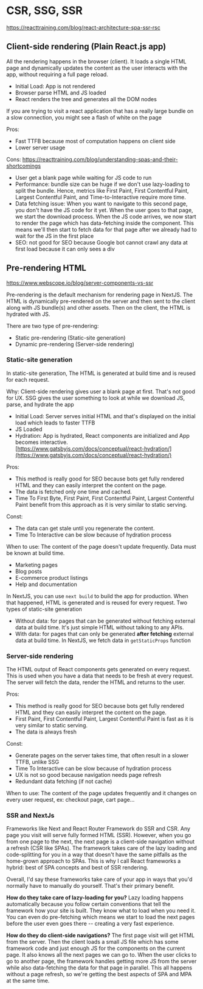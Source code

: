# CSR, SSG, SSR

<https://reacttraining.com/blog/react-architecture-spa-ssr-rsc>

## Client-side rendering (Plain React.js app)

All the rendering happens in the browser (client). It loads a single HTML page and dynamically updates the content as the user interacts with the app, without requiring a full page reload.

- Initial Load: App is not rendered
- Browser parse HTML and JS loaded
- React renders the tree and generates all the DOM nodes

If you are trying to visit a react application that has a really large bundle on a slow connection, you might see a flash of white on the page

Pros:

- Fast TTFB because most of computation happens on client side
- Lower server usage

Cons: <https://reacttraining.com/blog/understanding-spas-and-their-shortcomings>

- User get a blank page while waiting for JS code to run
- Performance: bundle size can be huge if we don't use lazy-loading to split the bundle. Hence, metrics like First Paint, First Contentful Paint, Largest Contentful Paint, and Time-to-Interactive require more time.
- Data fetching issue: When you want to navigate to this second page, you don't have the JS code for it yet. When the user goes to that page, we start the download process. When the JS code arrives, we now start to render the page which has data-fetching inside the component. This means we'll then start to fetch data for that page after we already had to wait for the JS in the first place
- SEO: not good for SEO because Google bot cannot crawl any data at first load because it can only sees a div

## Pre-rendering HTML

<https://www.webscope.io/blog/server-components-vs-ssr>

Pre-rendering is the default mechanism for rendering page in NextJS. The HTML is dynamically pre-rendered on the server and then sent to the client along with JS bundle(s) and other assets. Then on the client, the HTML is hydrated with JS.

There are two type of pre-rendering:

- Static pre-rendering (Static-site generation)
- Dynamic pre-rendering (Server-side rendering)

### Static-site generation

In static-site generation, The HTML is generated at build time and is reused for each request.

Why:
Client-side rendering gives user a blank page at first. That's not good for UX. SSG gives the user something to look at while we download JS, parse, and hydrate the app

- Initial Load: Server serves initial HTML and that's displayed on the initial load which leads to faster TTFB
- JS Loaded
- Hydration: App is hydrated, React components are initialized and App becomes interactive. [https://www.gatsbyjs.com/docs/conceptual/react-hydration/](https://www.gatsbyjs.com/docs/conceptual/react-hydration/)

Pros:

- This method is really good for SEO because bots get fully rendered HTML and they can easily interpret the content on the page.
- The data is fetched only one time and cached.
- Time To First Byte, First Paint, First Contentful Paint, Largest Contentful Paint benefit from this approach as it is very similar to static serving.

Const:

- The data can get stale until you regenerate the content.
- Time To Interactive can be slow because of hydration process

When to use: The content of the page doesn't update frequently. Data must be known at build time.

- Marketing pages
- Blog posts
- E-commerce product listings
- Help and documentation

In NextJS, you can use `next build` to build the app for production. When that happened, HTML is generated and is reused for every request. Two types of static-site generation

- Without data: for pages that can be generated without fetching external data at build time. It's just simple HTML without talking to any APIs.
- With data: for pages that can only be generated **after fetching** external data at build time. In NextJS, we fetch data in `getStaticProps` function

### Server-side rendering

The HTML output of React components gets generated on every request. This is used when you have a data that needs to be fresh at every request. The server will fetch the data, render the HTML and returns to the user.

Pros:

- This method is really good for SEO because bots get fully rendered HTML and they can easily interpret the content on the page.
- First Paint, First Contentful Paint, Largest Contentful Paint is fast as it is very similar to static serving.
- The data is always fresh

Const:

- Generate pages on the server takes time, that often result in a slower TTFB, unlike SSG
- Time To Interactive can be slow because of hydration process
- UX is not so good because navigation needs page refresh
- Redundant data fetching (if not cache)

When to use: The content of the page updates frequently and it changes on every user request, ex: checkout page, cart page...

### SSR and NextJs

Frameworks like Next and React Router Framework do SSR and CSR. Any page you visit will serve fully formed HTML (SSR). However, when you go from one page to the next, the next page is a client-side navigation without a refresh (CSR like SPAs). The framework takes care of the lazy loading and code-splitting for you in a way that doesn't have the same pitfalls as the home-grown approach to SPAs. This is why I call React frameworks a hybrid: best of SPA concepts and best of SSR rendering.

Overall, I'd say these frameworks take care of your app in ways that you'd normally have to manually do yourself. That's their primary benefit.

**How do they take care of lazy-loading for you?** Lazy loading happens automatically because you follow certain conventions that tell the framework how your site is built. They know what to load when you need it. You can even do pre-fetching which means we start to load the next pages before the user even goes there -- creating a very fast experience.

**How do they do client-side navigations?** The first page visit will get HTML from the server. Then the client loads a small JS file which has some framework code and just enough JS for the components on the current page. It also knows all the next pages we can go to. When the user clicks to go to another page, the framework handles getting more JS from the server while also data-fetching the data for that page in parallel. This all happens without a page refresh, so we're getting the best aspects of SPA and MPA at the same time.